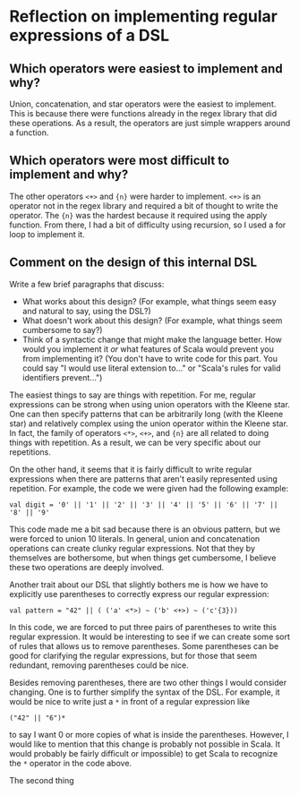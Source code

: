 # Reflection on implementing regular expressions of a DSL

## Which operators were easiest to implement and why?

Union, concatenation, and star operators were the easiest to implement. This is because there were functions already in the regex library that did these operations. As a result, the operators are just simple wrappers around a function.

## Which operators were most difficult to implement and why?
The other operators `<+>` and `{n}` were harder to implement. `<+>` is an operator not in the regex library and required a bit of thought to write the operator. The `{n}` was the hardest because it required using the apply function. From there, I had a bit of difficulty using recursion, so I used a for loop to implement it.

## Comment on the design of this internal DSL

Write a few brief paragraphs that discuss:
   + What works about this design? (For example, what things seem easy and
   natural to say, using the DSL?)
   + What doesn't work about this design? (For example, what things seem
   cumbersome to say?)
   + Think of a syntactic change that might make the language better. How would
   you implement it _or_ what features of Scala would prevent you from
   implementing it? (You don't have to write code for this part. You could say
   "I would use literal extension to..." or "Scala's rules for valid
   identifiers prevent...")


The easiest things to say are things with repetition. For me, regular expressions can be strong when using union operators with the Kleene star. One can then specify patterns that can be arbitrarily long (with the Kleene star) and relatively complex using the union operator within the Kleene star. In fact, the family of operators `<*>`, `<+>`, and `{n}` are all related to doing things with repetition. As a result, we can be very specific about our repetitions.

On the other hand, it seems that it is fairly difficult to write regular expressions when there are patterns that aren't easily represented using repetition. For example, the code we were given had the following example:

```
val digit = '0' || '1' || '2' || '3' || '4' || '5' || '6' || '7' || '8' || '9' 
```

This code made me a bit sad because there is an obvious pattern, but we were forced to union 10 literals. In general, union and concatenation operations can create clunky regular expressions. Not that they by themselves are bothersome, but when things get cumbersome, I believe these two operations are deeply involved.

Another trait about our DSL that slightly bothers me is how we have to explicitly use parentheses to correctly express our regular expression:

```
val pattern = "42" || ( ('a' <*>) ~ ('b' <+>) ~ ('c'{3}))
```

In this code, we are forced to put three pairs of parentheses to write this regular expression. It would be interesting to see if we can create some sort of rules that allows us to remove parentheses. Some parentheses can be good for clarifying the regular expressions, but for those that seem redundant, removing parentheses could be nice.

Besides removing parentheses, there are two other things I would consider changing. One is to further simplify the syntax of the DSL. For example, it would be nice to write just a `*` in front of a regular expression like
```
("42" || "6")*
```
to say I want 0 or more copies of what is inside the parentheses. However, I would like to mention that this change is probably not possible in Scala. It would probably be fairly difficult or impossible) to get Scala to recognize the `*` operator in the code above.

The second thing 
